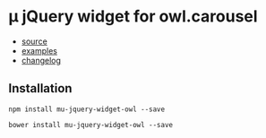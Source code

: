 # µ jQuery widget for owl.carousel

- [source](widget.js)
- [examples](examples)
- [changelog](CHANGELOG.md)

## Installation

```
npm install mu-jquery-widget-owl --save
```

```
bower install mu-jquery-widget-owl --save
```

